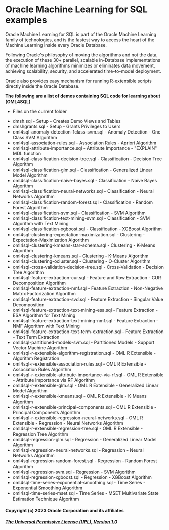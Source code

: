 # Oracle Machine Learning for SQL examples
Oracle Machine Learning for SQL is part of the Oracle Machine Learning family of technologies, and is the fastest way to access the heart of the Machine Learning inside every Oracle Database.

Following Oracle's philosophy of moving the algorithms and not the data, the execution of these 30+ parallel, scalable in-Database implementations of machine learning algorithms minimizes or eliminates data movement, achieving scalability, security, and accelerated time-to-model deployment. 

Oracle also provides easy mechanism for running R-extensible scripts directly inside the Oracle Database.

**The following are a list of demos containing SQL code for learning about (OML4SQL)** 
- Files on the current folder 
 * dmsh.sql - Setup - Creates Demo Views and Tables
 * dmshgrants.sql - Setup - Grants Privileges to Users
 * oml4sql-anomaly-detection-1class-svm.sql - Anomaly Detection - One Class SVM Algorithm
 * oml4sql-association-rules.sql - Association Rules - Apriori Algorithm
 * oml4sql-attribute-importance.sql - Attribute Importance - "EXPLAIN" MDL function
 * oml4sql-classification-decision-tree.sql - Classification - Decision Tree Algorithm
 * oml4sql-classification-glm.sql - Classification - Generalized Linear Model Algorithm
 * oml4sql-classification-naive-bayes.sql - Classification - Naïve Bayes Algorithm
 * oml4sql-classification-neural-networks.sql - Classification - Neural Networks Algorithm
 * oml4sql-classification-random-forest.sql - Classification - Random Forest Algorithm
 * oml4sql-classification-svm.sql - Classification - SVM Algorithm
 * oml4sql-classification-text-mining-svm.sql - Classification - SVM Algorithm with Text Mining
 * oml4sql-classification-xgboost.sql - Classification - XGBoost Algorithm
 * oml4sql-clustering-expectation-maximization.sql - Clustering - Expectation-Maximization Algorithm
 * oml4sql-clustering-kmeans-star-schema.sql - Clustering - K-Means Algorithm
 * oml4sql-clustering-kmeans.sql - Clustering - K-Means Algorithm
 * oml4sql-clustering-ocluster.sql - Clustering - O-Cluster Algorithm
 * oml4sql-cross-validation-decision-tree.sql - Cross-Validation - Decision Tree Algorithm
 * oml4sql-feature-extraction-cur.sql - Feature and Row Extraction - CUR Decomposition Algorithm
 * oml4sql-feature-extraction-nmf.sql - Feature Extraction - Non-Negative Matrix Factorization Algorithm
 * oml4sql-feature-extraction-svd.sql - Feature Extraction - Singular Value Decomposition
 * oml4sql-feature-extraction-text-mining-esa.sql - Feature Extraction - ESA Algorithm for Text Mining
 * oml4sql-feature-extraction-text-mining-nmf.sql - Feature Extraction - NMF Algorithm with Text Mining
 * oml4sql-feature-extraction-text-term-extraction.sql - Feature Extraction - Text Term Extraction
 * oml4sql-partitioned-models-svm.sql - Partitioned Models - Support Vector Machine Algorithm
 * oml4sql-r-extensible-algorithm-registration.sql - OML R Extensible - Algorithm Registration
 * oml4sql-r-extensible-association-rules.sql - OML R Extensible - Association Rules Algorithm
 * oml4sql-r-extensible-attribute-importance-via-rf.sql - OML R Extensible - Attribute Importance via RF Algorithm
 * oml4sql-r-extensible-glm.sql - OML R Extensible - Generalized Linear Model Algorithm
 * oml4sql-r-extensible-kmeans.sql - OML R Extensible - K-Means Algorithm
 * oml4sql-r-extensible-principal-components.sql - OML R Extensible - Principal Components Algorithm
 * oml4sql-r-extensible-regression-neural-networks.sql - OML R Extensible - Regression - Neural Networks Algorithm
 * oml4sql-r-extensible-regression-tree.sql - OML R Extensible - Regression Tree Algorithm
 * oml4sql-regression-glm.sql - Regression - Generalized Linear Model Algorithm
 * oml4sql-regression-neural-networks.sql - Regression - Neural Networks Algorithm
 * oml4sql-regression-random-forest.sql - Regression - Random Forest Algorithm
 * oml4sql-regression-svm.sql - Regression - SVM Algorithm
 * oml4sql-regression-xgboost.sql - Regression - XGBoost Algorithm
 * oml4sql-time-series-exponential-smoothing.sql - Time Series - Exponential Smoothing Algorithm
 * oml4sql-time-series-mset.sql - Time Series - MSET Multivariate State Estimation Technique Algorithm

#### Copyright (c) 2023 Oracle Corporation and its affiliates

##### [The Universal Permissive License (UPL), Version 1.0](https://oss.oracle.com/licenses/upl/)

